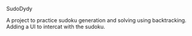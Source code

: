 SudoDydy

A project to practice sudoku generation and solving using backtracking.
Adding a UI to intercat with the sudoku.
